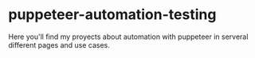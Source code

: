 # puppeteer-automation-testing
Here you'll find my proyects about automation with puppeteer in serveral different pages and use cases.
